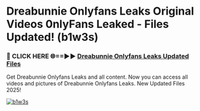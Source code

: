 # Dreabunnie Onlyfans Leaks Original Videos 0nlyFans Leaked - Files Updated! (b1w3s)

<h3>🔴 CLICK HERE 🌐==►► <a href="https://tinyurl.com/4seja8ks" rel="nofollow">Dreabunnie Onlyfans Leaks Updated Files</a></h3>

Get Dreabunnie Onlyfans Leaks and all content. Now you can access all videos and pictures of Dreabunnie Onlyfans Leaks. New Updated Files 2025!

[![b1w3s](https://i.imgur.com/EWjZXRe.gif)](https://tinyurl.com/4seja8ks)
